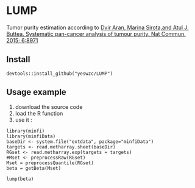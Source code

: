 # LUMP
Tumor purity estimation according to [Dvir Aran, Marina Sirota,and Atul J. Buttea. Systematic pan-cancer analysis of tumour purity. Nat Commun. 2015; 6:8971](https://www.ncbi.nlm.nih.gov/pmc/articles/PMC4671203/)

## Install
```
devtools::install_github("yeswzc/LUMP")
```

## Usage example

1. download the source code
2. load the R function
3. use it :
```
library(minfi)
library(minfiData)
baseDir <- system.file("extdata", package="minfiData")
targets <- read.metharray.sheet(baseDir)
RGset <- read.metharray.exp(targets = targets)
#Mset <- preprocessRaw(RGset) 
Mset = preprocessQuantile(RGset)
beta = getBeta(Mset)

lump(beta)
```

